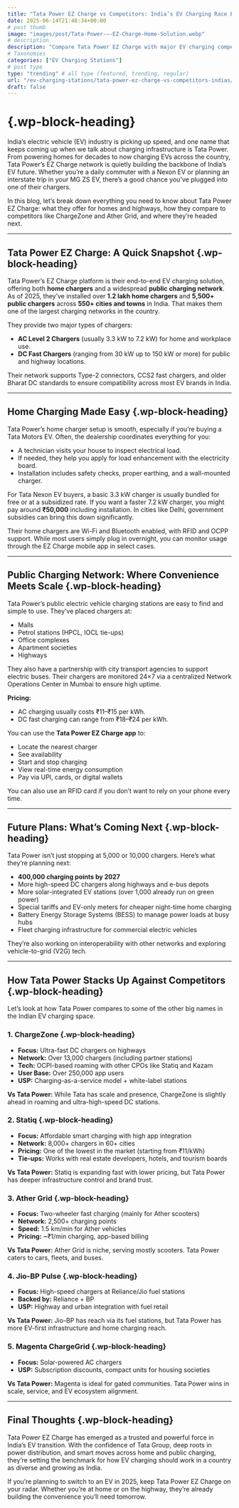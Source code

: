 ```yaml
---
title: "Tata Power EZ Charge vs Competitors: India’s EV Charging Race Explained (2025 Guide)"
date: 2025-06-14T21:48:34+00:00
# post thumb
image: "images/post/Tata-Power-–-EZ-Charge-Home-Solution.webp"
# description
description: "Compare Tata Power EZ Charge with major EV charging competitors in India—features, pricing, network reach, and which one suits your electric vehicle needs in 2025."
# Taxonomies
categories: ["EV Charging Stations"]
# post type
type: "trending" # all type (featured, trending, regular)
url: "/ev-charging-stations/tata-power-ez-charge-vs-competitors-indias/"
draft: false
---
```


#  {.wp-block-heading}

India&#8217;s electric vehicle (EV) industry is picking up speed, and one name that keeps coming up when we talk about charging infrastructure is Tata Power. From powering homes for decades to now charging EVs across the country, Tata Power&#8217;s EZ Charge network is quietly building the backbone of India&#8217;s EV future. Whether you&#8217;re a daily commuter with a Nexon EV or planning an interstate trip in your MG ZS EV, there&#8217;s a good chance you&#8217;ve plugged into one of their chargers.

In this blog, let’s break down everything you need to know about Tata Power EZ Charge: what they offer for homes and highways, how they compare to competitors like ChargeZone and Ather Grid, and where they’re headed next.

<hr class="wp-block-separator has-alpha-channel-opacity" />

## Tata Power EZ Charge: A Quick Snapshot {.wp-block-heading}

Tata Power&#8217;s EZ Charge platform is their end-to-end EV charging solution, offering both **home chargers** and a widespread **public charging network**. As of 2025, they&#8217;ve installed over **1.2 lakh home chargers** and **5,500+ public chargers** across **550+ cities and towns** in India. That makes them one of the largest charging networks in the country.

They provide two major types of chargers:

<ul class="wp-block-list">
  <li>
    <strong>AC Level 2 Chargers</strong> (usually 3.3 kW to 7.2 kW) for home and workplace use.
  </li>
  <li>
    <strong>DC Fast Chargers</strong> (ranging from 30 kW up to 150 kW or more) for public and highway locations.
  </li>
</ul>

Their network supports Type-2 connectors, CCS2 fast chargers, and older Bharat DC standards to ensure compatibility across most EV brands in India.

<hr class="wp-block-separator has-alpha-channel-opacity" />

## Home Charging Made Easy {.wp-block-heading}

Tata Power&#8217;s home charger setup is smooth, especially if you&#8217;re buying a Tata Motors EV. Often, the dealership coordinates everything for you:

<ul class="wp-block-list">
  <li>
    A technician visits your house to inspect electrical load.
  </li>
  <li>
    If needed, they help you apply for load enhancement with the electricity board.
  </li>
  <li>
    Installation includes safety checks, proper earthing, and a wall-mounted charger.
  </li>
</ul>

For Tata Nexon EV buyers, a basic 3.3 kW charger is usually bundled for free or at a subsidized rate. If you want a faster 7.2 kW charger, you might pay around **₹50,000** including installation. In cities like Delhi, government subsidies can bring this down significantly.

Their home chargers are Wi-Fi and Bluetooth enabled, with RFID and OCPP support. While most users simply plug in overnight, you can monitor usage through the EZ Charge mobile app in select cases.

<hr class="wp-block-separator has-alpha-channel-opacity" />

## Public Charging Network: Where Convenience Meets Scale {.wp-block-heading}

Tata Power&#8217;s public electric vehicle charging stations are easy to find and simple to use. They’ve placed chargers at:

<ul class="wp-block-list">
  <li>
    Malls
  </li>
  <li>
    Petrol stations (HPCL, IOCL tie-ups)
  </li>
  <li>
    Office complexes
  </li>
  <li>
    Apartment societies
  </li>
  <li>
    Highways
  </li>
</ul>

They also have a partnership with city transport agencies to support electric buses. Their chargers are monitored 24&#215;7 via a centralized Network Operations Center in Mumbai to ensure high uptime.

**Pricing:**

<ul class="wp-block-list">
  <li>
    AC charging usually costs ₹11–₹15 per kWh.
  </li>
  <li>
    DC fast charging can range from ₹18–₹24 per kWh.
  </li>
</ul>

You can use the **Tata Power EZ Charge app** to:

<ul class="wp-block-list">
  <li>
    Locate the nearest charger
  </li>
  <li>
    See availability
  </li>
  <li>
    Start and stop charging
  </li>
  <li>
    View real-time energy consumption
  </li>
  <li>
    Pay via UPI, cards, or digital wallets
  </li>
</ul>

You can also use an RFID card if you don’t want to rely on your phone every time.

<hr class="wp-block-separator has-alpha-channel-opacity" />

## Future Plans: What’s Coming Next {.wp-block-heading}

Tata Power isn’t just stopping at 5,000 or 10,000 chargers. Here’s what they’re planning next:

<ul class="wp-block-list">
  <li>
    <strong>400,000 charging points by 2027</strong>
  </li>
  <li>
    More high-speed DC chargers along highways and e-bus depots
  </li>
  <li>
    More solar-integrated EV stations (over 1,000 already run on green power)
  </li>
  <li>
    Special tariffs and EV-only meters for cheaper night-time home charging
  </li>
  <li>
    Battery Energy Storage Systems (BESS) to manage power loads at busy hubs
  </li>
  <li>
    Fleet charging infrastructure for commercial electric vehicles
  </li>
</ul>

They’re also working on interoperability with other networks and exploring vehicle-to-grid (V2G) tech.

<hr class="wp-block-separator has-alpha-channel-opacity" />

## How Tata Power Stacks Up Against Competitors {.wp-block-heading}

Let’s look at how Tata Power compares to some of the other big names in the Indian EV charging space.

### 1. ChargeZone {.wp-block-heading}

<ul class="wp-block-list">
  <li>
    <strong>Focus:</strong> Ultra-fast DC chargers on highways
  </li>
  <li>
    <strong>Network:</strong> Over 13,000 chargers (including partner stations)
  </li>
  <li>
    <strong>Tech:</strong> OCPI-based roaming with other CPOs like Statiq and Kazam
  </li>
  <li>
    <strong>User Base:</strong> Over 250,000 app users
  </li>
  <li>
    <strong>USP:</strong> Charging-as-a-service model + white-label stations
  </li>
</ul>

**Vs Tata Power:** While Tata has scale and presence, ChargeZone is slightly ahead in roaming and ultra-high-speed DC stations.

### 2. Statiq {.wp-block-heading}

<ul class="wp-block-list">
  <li>
    <strong>Focus:</strong> Affordable smart charging with high app integration
  </li>
  <li>
    <strong>Network:</strong> 8,000+ chargers in 60+ cities
  </li>
  <li>
    <strong>Pricing:</strong> One of the lowest in the market (starting from ₹11/kWh)
  </li>
  <li>
    <strong>Tie-ups:</strong> Works with real estate developers, hotels, and tourism boards
  </li>
</ul>

**Vs Tata Power:** Statiq is expanding fast with lower pricing, but Tata Power has deeper infrastructure control and brand trust.

### 3. Ather Grid {.wp-block-heading}

<ul class="wp-block-list">
  <li>
    <strong>Focus:</strong> Two-wheeler fast charging (mainly for Ather scooters)
  </li>
  <li>
    <strong>Network:</strong> 2,500+ charging points
  </li>
  <li>
    <strong>Speed:</strong> 1.5 km/min for Ather vehicles
  </li>
  <li>
    <strong>Pricing:</strong> ~₹1/min charging, app-based billing
  </li>
</ul>

**Vs Tata Power:** Ather Grid is niche, serving mostly scooters. Tata Power caters to cars, fleets, and buses.

### 4. Jio-BP Pulse {.wp-block-heading}

<ul class="wp-block-list">
  <li>
    <strong>Focus:</strong> High-speed chargers at Reliance/Jio fuel stations
  </li>
  <li>
    <strong>Backed by:</strong> Reliance + BP
  </li>
  <li>
    <strong>USP:</strong> Highway and urban integration with fuel retail
  </li>
</ul>

**Vs Tata Power:** Jio-BP has reach via its fuel stations, but Tata Power has more EV-first infrastructure and home charging reach.

### 5. Magenta ChargeGrid {.wp-block-heading}

<ul class="wp-block-list">
  <li>
    <strong>Focus:</strong> Solar-powered AC chargers
  </li>
  <li>
    <strong>USP:</strong> Subscription discounts, compact units for housing societies
  </li>
</ul>

**Vs Tata Power:** Magenta is ideal for gated communities. Tata Power wins in scale, service, and EV ecosystem alignment.

<hr class="wp-block-separator has-alpha-channel-opacity" />

## Final Thoughts {.wp-block-heading}

Tata Power EZ Charge has emerged as a trusted and powerful force in India’s EV transition. With the confidence of Tata Group, deep roots in power distribution, and smart moves across home and public charging, they’re setting the benchmark for how EV charging should work in a country as diverse and growing as India.

If you&#8217;re planning to switch to an EV in 2025, keep Tata Power EZ Charge on your radar. Whether you’re at home or on the highway, they’re already building the convenience you’ll need tomorrow.